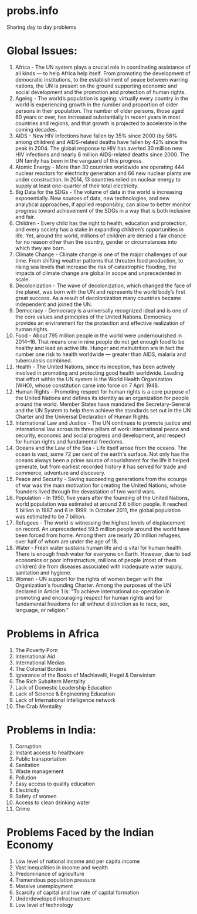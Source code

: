 # probs.info
Sharing day to day problems

# Global Issues: 
  1. Africa - The UN system plays a crucial role in coordinating assistance of all kinds — to help Africa help itself.  From promoting the development of democratic institutions, to the establishment of peace between warring nations, the UN is present on the ground supporting economic and social development and the promotion and protection of human rights.
  2. Ageing - The world’s population is ageing: virtually every country in the world is experiencing growth in the number and proportion of older persons in their population. The number of older persons, those aged 60 years or over, has increased substantially in recent years in most countries and regions, and that growth is projected to accelerate in the coming decades. 
  3. AIDS - New HIV infections have fallen by 35% since 2000 (by 58% among children) and AIDS-related deaths have fallen by 42% since the peak in 2004. The global response to HIV has averted 30 million new HIV infections and nearly 8 million  AIDS-related deaths since 2000.  The UN family has been in the vanguard of this progress.
  4. Atomic Energy - More than 30 countries worldwide are operating 444 nuclear reactors for electricity generation and 66 new nuclear plants are under construction. In 2014, 13 countries relied on nuclear energy to supply at least one-quarter of their total electricity.
  5. Big Data for the SDGs - The volume of data in the world is increasing exponentially. New sources of data, new technologies, and new analytical approaches, if applied responsibly, can allow to better monitor progress toward achievement of the SDGs in a way that is both inclusive and fair.
  6. Children - Every child has the right to health, education and protection, and every society has a stake in expanding children’s opportunities in life. Yet, around the world, millions of children are denied a fair chance for no reason other than the country, gender or circumstances into which they are born.
  7. Climate Change - Climate change is one of the major challenges of our time. From shifting weather patterns that threaten food production, to rising sea levels that increase the risk of catastrophic flooding, the impacts of climate change are global in scope and unprecedented in scale. 
  8. Decolonization - The wave of decolonization, which changed the face of the planet, was born with the UN and represents the world body’s first great success. As a result of decolonization many countries became independent and joined the UN.
  9. Democracy - Democracy is a universally recognized ideal and is one of the core values and principles of the United Nations. Democracy provides an environment for the protection and effective realization of human rights.
  10. Food - About 795 million people in the world were undernourished in 2014–16. That means one in nine people do not get enough food to be healthy and lead an active life. Hunger and malnutrition are in fact the number one risk to health worldwide — greater than AIDS, malaria and tuberculosis combined. 
  11. Health - The United Nations, since its inception, has been actively involved in promoting and protecting good health worldwide. Leading that effort within the UN system is the World Health Organization (WHO), whose constitution came into force on 7 April 1948. 
  12. Human Rights - Promoting respect for human rights is a core purpose of the United Nations and defines its identity as an organization for people around the world. Member States have mandated the Secretary-General and the UN System to help them achieve the standards set out in the UN Charter and the Universal Declaration of Human Rights.
  13. International Law and Justice - The UN continues to promote justice and international law across its three pillars of work: international peace and security, economic and social progress and development, and respect for human rights and fundamental freedoms.
  14. Oceans and the Law of the Sea - Life itself arose from the oceans. The ocean is vast, some 72 per cent of the earth's surface. Not only has the oceans always been a prime source of nourishment for the life it helped generate, but from earliest recorded history it has served for trade and commerce, adventure and discovery. 
  15. Peace and Security - Saving succeeding generations from the scourge of war was the main motivation for creating the United Nations, whose founders lived through the devastation of two world wars.
  16. Population - In 1950, five years after the founding of the United Nations, world population was estimated at around 2.6 billion people. It reached 5 billion in 1987 and 6 in 1999. In October 2011, the global population was estimated to be 7 billion. 
  17. Refugees - The world is witnessing the highest levels of displacement on record. An unprecedented 59.5 million people around the world have been forced from home. Among them are nearly 20 million refugees, over half of whom are under the age of 18.
  18. Water - Fresh water sustains human life and is vital for human health. There is enough fresh water for everyone on Earth. However, due to bad economics or poor infrastructure, millions of people (most of them children) die from diseases associated with inadequate water supply, sanitation and hygiene.  
  19. Women - UN support for the rights of women began with the Organization's founding Charter. Among the purposes of the UN declared in Article 1 is: “To achieve international co-operation in promoting and encouraging respect for human rights and for fundamental freedoms for all without distinction as to race, sex, language, or religion.”
  
# Problems in Africa 
1. The Poverty Porn
2. International Aid
3. International Medias
4. The Colonial Borders
5. Ignorance of the Books of Machiavelli, Hegel & Darwinism
6. The Rich Subaltern Mentality
7. Lack of Domestic Leadership Education
8. Lack of Science & Engineering Education
9. Lack of International Intelligence network
10. The Crab Mentality

# Problems in India:
1. Corruption
2. Instant access to healthcare
3. Public transportation
4. Sanitation
5. Waste management
6. Pollution
7. Easy access to quality education
8. Electricity 
9. Safety of women
10. Access to clean drinking water
11. Crime

# Problems Faced by the Indian Economy
1. Low level of national income and per capita income
2. Vast inequalities in income and wealth
3. Predominance of agriculture
4. Tremendous population pressure
5. Massive unemployment
6. Scarcity of capital and low rate of capital formation
7. Underdeveloped infrastructure
8. Low level of technology

